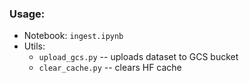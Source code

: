 ### Usage:
- Notebook: `ingest.ipynb`
- Utils:
    - `upload_gcs.py` -- uploads dataset to GCS bucket
    - `clear_cache.py` -- clears HF cache
